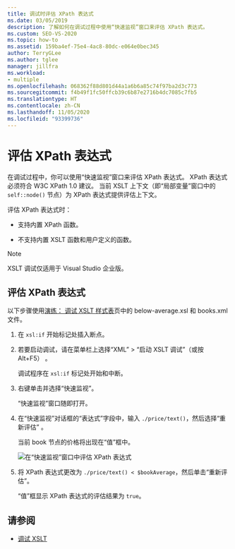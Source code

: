 ```yaml
---
title: 调试时评估 XPath 表达式
ms.date: 03/05/2019
description: 了解如何在调试过程中使用“快速监视”窗口来评估 XPath 表达式。
ms.custom: SEO-VS-2020
ms.topic: how-to
ms.assetid: 159ba4ef-75e4-4ac8-80dc-e064e0bec345
author: TerryGLee
ms.author: tglee
manager: jillfra
ms.workload:
- multiple
ms.openlocfilehash: 068362f88d801d44a1a6b6a85c74f97ba2d3c773
ms.sourcegitcommit: f4b49f1fc50ffcb39c6b87e2716b4dc7085c7fb5
ms.translationtype: HT
ms.contentlocale: zh-CN
ms.lasthandoff: 11/05/2020
ms.locfileid: "93399736"
---
```

# <a name="evaluate-xpath-expressions"></a>评估 XPath 表达式

在调试过程中，你可以使用“快速监视”窗口来评估 XPath 表达式。 XPath 表达式必须符合 W3C XPath 1.0 建议。 当前 XSLT 上下文（即“局部变量”窗口中的 `self::node()` 节点）为 XPath 表达式提供评估上下文。

评估 XPath 表达式时：

- 支持内置 XPath 函数。

- 不支持内置 XSLT 函数和用户定义的函数。

> [!NOTE]
> XSLT 调试仅适用于 Visual Studio 企业版。

## <a name="evaluate-an-xpath-expression"></a>评估 XPath 表达式

以下步骤使用[演练： 调试 XSLT 样式表](../xml-tools/walkthrough-debug-an-xslt-style-sheet.md#sample-files)页中的 below-average.xsl 和 books.xml 文件。

1. 在 `xsl:if` 开始标记处插入断点。

2. 若要启动调试，请在菜单栏上选择“XML” > “启动 XSLT 调试”（或按 Alt+F5）   。

   调试程序在 `xsl:if` 标记处开始和中断。

3. 右键单击并选择“快速监视”。

   “快速监视”窗口随即打开。

4. 在“快速监视”对话框的“表达式”字段中，输入 `./price/text()`，然后选择“重新评估”  。

   当前 book 节点的价格将出现在“值”框中。

   ![在“快速监视”窗口中评估 XPath 表达式](media/quickwatch-price.png)

5. 将 XPath 表达式更改为 `./price/text() < $bookAverage`，然后单击“重新评估”。

   “值”框显示 XPath 表达式的评估结果为 `true`。

## <a name="see-also"></a>请参阅

- [调试 XSLT](../xml-tools/debugging-xslt.md)
